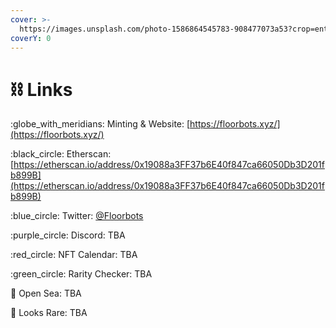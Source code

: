 ```yaml
---
cover: >-
  https://images.unsplash.com/photo-1586864545783-908477073a53?crop=entropy&cs=tinysrgb&fm=jpg&ixid=MnwxOTcwMjR8MHwxfHNlYXJjaHw5fHxsaW5rc3xlbnwwfHx8fDE2NTkzMDQxMjU&ixlib=rb-1.2.1&q=80
coverY: 0
---
```


# ⛓ Links

:globe\_with\_meridians: Minting & Website: [https://floorbots.xyz/](https://floorbots.xyz/)

:black\_circle: Etherscan: [https://etherscan.io/address/0x19088a3FF37b6E40f847ca66050Db3D201fb899B](https://etherscan.io/address/0x19088a3FF37b6E40f847ca66050Db3D201fb899B)

:blue\_circle: Twitter: [@Floorbots](https://twitter.com/floorbots)

:purple\_circle: Discord: TBA

:red\_circle: NFT Calendar: TBA

:green\_circle: Rarity Checker: TBA

​​:ocean: Open Sea: TBA

:eyes: Looks Rare: TBA
